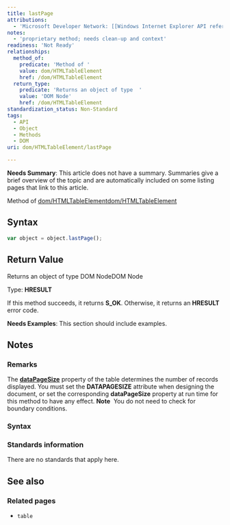 ```yaml
---
title: lastPage
attributions:
  - 'Microsoft Developer Network: [[Windows Internet Explorer API reference](http://msdn.microsoft.com/en-us/library/ie/hh828809%28v=vs.85%29.aspx) Article]'
notes:
  - 'proprietary method; needs clean-up and context'
readiness: 'Not Ready'
relationships:
  method_of:
    predicate: 'Method of '
    value: dom/HTMLTableElement
    href: /dom/HTMLTableElement
  return_type:
    predicate: 'Returns an object of type  '
    value: 'DOM Node'
    href: /dom/HTMLTableElement
standardization_status: Non-Standard
tags:
  - API
  - Object
  - Methods
  - DOM
uri: dom/HTMLTableElement/lastPage

---
```

**Needs Summary**: This article does not have a summary. Summaries give a brief overview of the topic and are automatically included on some listing pages that link to this article.

Method of [dom/HTMLTableElement](/dom/HTMLTableElement)[dom/HTMLTableElement](/dom/HTMLTableElement)

## Syntax

``` js
var object = object.lastPage();
```

## Return Value

Returns an object of type DOM NodeDOM Node

Type: **HRESULT**

If this method succeeds, it returns **S\_OK**. Otherwise, it returns an **HRESULT** error code.

**Needs Examples**: This section should include examples.

## Notes

### Remarks

The [**dataPageSize**](/html/attributes/dataPageSize) property of the table determines the number of records displayed. You must set the **DATAPAGESIZE** attribute when designing the document, or set the corresponding **dataPageSize** property at run time for this method to have any effect. **Note**  You do not need to check for boundary conditions.

### Syntax

### Standards information

There are no standards that apply here.

## See also

### Related pages

-   `table`
